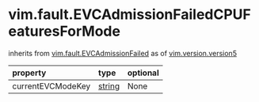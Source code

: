 vim.fault.EVCAdmissionFailedCPUFeaturesForMode
==============================================
inherits from [vim.fault.EVCAdmissionFailed](docs/vim.fault.EVCAdmissionFailed.md)
as of [vim.version.version5](docs/vim.version.md)

| property | type | optional |
|:---------|:-----|:---------|
| currentEVCModeKey | [string](string.md "string") | None |

